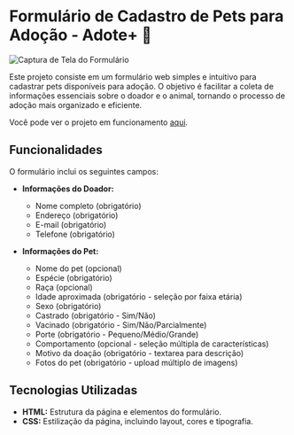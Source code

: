 # Formulário de Cadastro de Pets para Adoção - Adote+ 🐾

![Captura de Tela do Formulário](img/formulario-screenshot.png) 

Este projeto consiste em um formulário web simples e intuitivo para cadastrar pets disponíveis para adoção. O objetivo é facilitar a coleta de informações essenciais sobre o doador e o animal, tornando o processo de adoção mais organizado e eficiente.

Você pode ver o projeto em funcionamento [aqui](https://formulario-adocao.vercel.app/).

## Funcionalidades

O formulário inclui os seguintes campos:

* **Informações do Doador:**
    * Nome completo (obrigatório)
    * Endereço (obrigatório)
    * E-mail (obrigatório)
    * Telefone (obrigatório)

* **Informações do Pet:**
    * Nome do pet (opcional)
    * Espécie (obrigatório)
    * Raça (opcional)
    * Idade aproximada (obrigatório - seleção por faixa etária)
    * Sexo (obrigatório)
    * Castrado (obrigatório - Sim/Não)
    * Vacinado (obrigatório - Sim/Não/Parcialmente)
    * Porte (obrigatório - Pequeno/Médio/Grande)
    * Comportamento (opcional - seleção múltipla de características)
    * Motivo da doação (obrigatório - textarea para descrição)
    * Fotos do pet (obrigatório - upload múltiplo de imagens)

## Tecnologias Utilizadas

* **HTML:** Estrutura da página e elementos do formulário.
* **CSS:** Estilização da página, incluindo layout, cores e tipografia.
